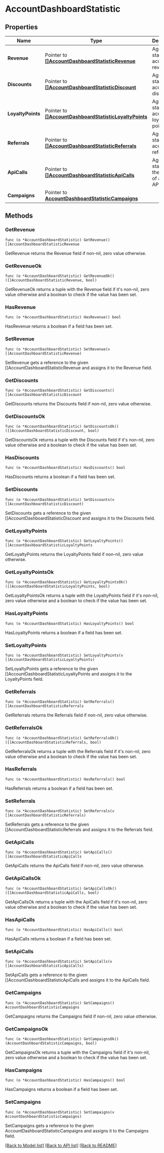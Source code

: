 # AccountDashboardStatistic

## Properties

Name | Type | Description | Notes
------------ | ------------- | ------------- | -------------
**Revenue** | Pointer to [**[]AccountDashboardStatisticRevenue**](AccountDashboardStatisticRevenue.md) | Aggregated statistic for account revenue. | [optional] 
**Discounts** | Pointer to [**[]AccountDashboardStatisticDiscount**](AccountDashboardStatisticDiscount.md) | Aggregated statistic for account discount. | [optional] 
**LoyaltyPoints** | Pointer to [**[]AccountDashboardStatisticLoyaltyPoints**](AccountDashboardStatisticLoyaltyPoints.md) | Aggregated statistic for account loyalty points. | [optional] 
**Referrals** | Pointer to [**[]AccountDashboardStatisticReferrals**](AccountDashboardStatisticReferrals.md) | Aggregated statistic for account referrals. | [optional] 
**ApiCalls** | Pointer to [**[]AccountDashboardStatisticApiCalls**](AccountDashboardStatisticApiCalls.md) | Aggregated statistic for the number of account API calls. | [optional] 
**Campaigns** | Pointer to [**AccountDashboardStatisticCampaigns**](AccountDashboardStatisticCampaigns.md) |  | 

## Methods

### GetRevenue

`func (o *AccountDashboardStatistic) GetRevenue() []AccountDashboardStatisticRevenue`

GetRevenue returns the Revenue field if non-nil, zero value otherwise.

### GetRevenueOk

`func (o *AccountDashboardStatistic) GetRevenueOk() ([]AccountDashboardStatisticRevenue, bool)`

GetRevenueOk returns a tuple with the Revenue field if it's non-nil, zero value otherwise
and a boolean to check if the value has been set.

### HasRevenue

`func (o *AccountDashboardStatistic) HasRevenue() bool`

HasRevenue returns a boolean if a field has been set.

### SetRevenue

`func (o *AccountDashboardStatistic) SetRevenue(v []AccountDashboardStatisticRevenue)`

SetRevenue gets a reference to the given []AccountDashboardStatisticRevenue and assigns it to the Revenue field.

### GetDiscounts

`func (o *AccountDashboardStatistic) GetDiscounts() []AccountDashboardStatisticDiscount`

GetDiscounts returns the Discounts field if non-nil, zero value otherwise.

### GetDiscountsOk

`func (o *AccountDashboardStatistic) GetDiscountsOk() ([]AccountDashboardStatisticDiscount, bool)`

GetDiscountsOk returns a tuple with the Discounts field if it's non-nil, zero value otherwise
and a boolean to check if the value has been set.

### HasDiscounts

`func (o *AccountDashboardStatistic) HasDiscounts() bool`

HasDiscounts returns a boolean if a field has been set.

### SetDiscounts

`func (o *AccountDashboardStatistic) SetDiscounts(v []AccountDashboardStatisticDiscount)`

SetDiscounts gets a reference to the given []AccountDashboardStatisticDiscount and assigns it to the Discounts field.

### GetLoyaltyPoints

`func (o *AccountDashboardStatistic) GetLoyaltyPoints() []AccountDashboardStatisticLoyaltyPoints`

GetLoyaltyPoints returns the LoyaltyPoints field if non-nil, zero value otherwise.

### GetLoyaltyPointsOk

`func (o *AccountDashboardStatistic) GetLoyaltyPointsOk() ([]AccountDashboardStatisticLoyaltyPoints, bool)`

GetLoyaltyPointsOk returns a tuple with the LoyaltyPoints field if it's non-nil, zero value otherwise
and a boolean to check if the value has been set.

### HasLoyaltyPoints

`func (o *AccountDashboardStatistic) HasLoyaltyPoints() bool`

HasLoyaltyPoints returns a boolean if a field has been set.

### SetLoyaltyPoints

`func (o *AccountDashboardStatistic) SetLoyaltyPoints(v []AccountDashboardStatisticLoyaltyPoints)`

SetLoyaltyPoints gets a reference to the given []AccountDashboardStatisticLoyaltyPoints and assigns it to the LoyaltyPoints field.

### GetReferrals

`func (o *AccountDashboardStatistic) GetReferrals() []AccountDashboardStatisticReferrals`

GetReferrals returns the Referrals field if non-nil, zero value otherwise.

### GetReferralsOk

`func (o *AccountDashboardStatistic) GetReferralsOk() ([]AccountDashboardStatisticReferrals, bool)`

GetReferralsOk returns a tuple with the Referrals field if it's non-nil, zero value otherwise
and a boolean to check if the value has been set.

### HasReferrals

`func (o *AccountDashboardStatistic) HasReferrals() bool`

HasReferrals returns a boolean if a field has been set.

### SetReferrals

`func (o *AccountDashboardStatistic) SetReferrals(v []AccountDashboardStatisticReferrals)`

SetReferrals gets a reference to the given []AccountDashboardStatisticReferrals and assigns it to the Referrals field.

### GetApiCalls

`func (o *AccountDashboardStatistic) GetApiCalls() []AccountDashboardStatisticApiCalls`

GetApiCalls returns the ApiCalls field if non-nil, zero value otherwise.

### GetApiCallsOk

`func (o *AccountDashboardStatistic) GetApiCallsOk() ([]AccountDashboardStatisticApiCalls, bool)`

GetApiCallsOk returns a tuple with the ApiCalls field if it's non-nil, zero value otherwise
and a boolean to check if the value has been set.

### HasApiCalls

`func (o *AccountDashboardStatistic) HasApiCalls() bool`

HasApiCalls returns a boolean if a field has been set.

### SetApiCalls

`func (o *AccountDashboardStatistic) SetApiCalls(v []AccountDashboardStatisticApiCalls)`

SetApiCalls gets a reference to the given []AccountDashboardStatisticApiCalls and assigns it to the ApiCalls field.

### GetCampaigns

`func (o *AccountDashboardStatistic) GetCampaigns() AccountDashboardStatisticCampaigns`

GetCampaigns returns the Campaigns field if non-nil, zero value otherwise.

### GetCampaignsOk

`func (o *AccountDashboardStatistic) GetCampaignsOk() (AccountDashboardStatisticCampaigns, bool)`

GetCampaignsOk returns a tuple with the Campaigns field if it's non-nil, zero value otherwise
and a boolean to check if the value has been set.

### HasCampaigns

`func (o *AccountDashboardStatistic) HasCampaigns() bool`

HasCampaigns returns a boolean if a field has been set.

### SetCampaigns

`func (o *AccountDashboardStatistic) SetCampaigns(v AccountDashboardStatisticCampaigns)`

SetCampaigns gets a reference to the given AccountDashboardStatisticCampaigns and assigns it to the Campaigns field.


[[Back to Model list]](../README.md#documentation-for-models) [[Back to API list]](../README.md#documentation-for-api-endpoints) [[Back to README]](../README.md)



